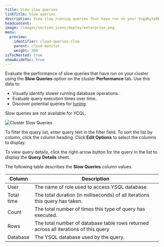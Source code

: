 ```yaml
---
title: View slow queries
linkTitle: Slow queries
description: View slow running queries that have run on your YugabyteDB Managed cluster.
headcontent:
image: /images/section_icons/deploy/enterprise.png
menu:
  preview:
    identifier: cloud-queries-slow
    parent: cloud-monitor
    weight: 300
isTocNested: true
showAsideToc: true
---
```


Evaluate the performance of slow queries that have run on your cluster using the **Slow Queries** option on the cluster **Performance** tab. Use this data to:

- Visually identify slower running database operations.
- Evaluate query execution times over time.
- Discover potential queries for [tuning](../../../explore/query-1-performance/).

Slow queries are not available for YCQL.

![Cluster Slow Queries](/images/yb-cloud/cloud-clusters-slow.png)

To filter the query list, enter query text in the filter field. To sort the list by column, click the column heading. Click **Edit Options** to select the columns to display.

To view query details, click the right-arrow button for the query in the list to display the **Query Details** sheet.

The following table describes the **Slow Queries** column values.

| Column          | Description                                                  |
| --------------- | ------------------------------------------------------------ |
| User            | The name of role used to access YSQL database.               |
| Total time      | The total duration (in milliseconds) of all iterations this query has taken. |
| Count           | The total number of times this type of query has executed.   |
| Rows            | The total number of database table rows returned across all iterations of this query |
| Database        | The YSQL database used by the query.                         |
